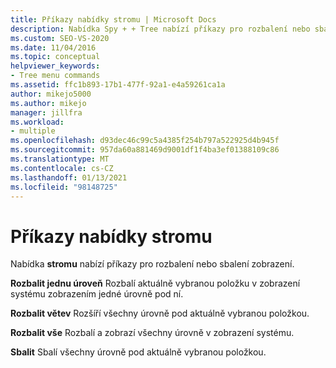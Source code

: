 ```yaml
---
title: Příkazy nabídky stromu | Microsoft Docs
description: Nabídka Spy + + Tree nabízí příkazy pro rozbalení nebo sbalení zobrazení. Podívejte se na seznam příkazů nabídky stromu se stručným popisem každého z nich.
ms.custom: SEO-VS-2020
ms.date: 11/04/2016
ms.topic: conceptual
helpviewer_keywords:
- Tree menu commands
ms.assetid: ffc1b893-17b1-477f-92a1-e4a59261ca1a
author: mikejo5000
ms.author: mikejo
manager: jillfra
ms.workload:
- multiple
ms.openlocfilehash: d93dec46c99c5a4385f254b797a522925d4b945f
ms.sourcegitcommit: 957da60a881469d9001df1f4ba3ef01388109c86
ms.translationtype: MT
ms.contentlocale: cs-CZ
ms.lasthandoff: 01/13/2021
ms.locfileid: "98148725"
---
```

# <a name="tree-menu-commands"></a>Příkazy nabídky stromu
Nabídka **stromu** nabízí příkazy pro rozbalení nebo sbalení zobrazení.

 **Rozbalit jednu úroveň** Rozbalí aktuálně vybranou položku v zobrazení systému zobrazením jedné úrovně pod ní.

 **Rozbalit větev** Rozšíří všechny úrovně pod aktuálně vybranou položkou.

 **Rozbalit vše** Rozbalí a zobrazí všechny úrovně v zobrazení systému.

 **Sbalit** Sbalí všechny úrovně pod aktuálně vybranou položkou.
